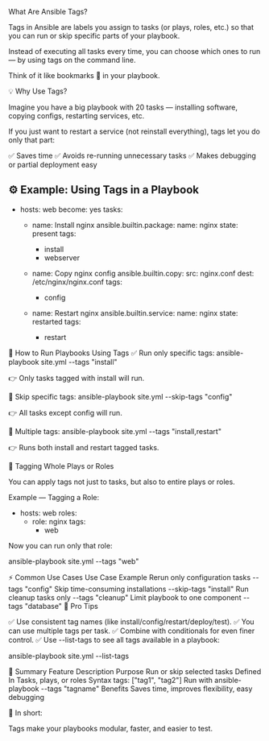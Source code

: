 What Are Ansible Tags?

Tags in Ansible are labels you assign to tasks (or plays, roles, etc.) so that you can run or skip specific parts of your playbook.

Instead of executing all tasks every time, you can choose which ones to run — by using tags on the command line.

Think of it like bookmarks 🔖 in your playbook.

💡 Why Use Tags?

Imagine you have a big playbook with 20 tasks — installing software, copying configs, restarting services, etc.

If you just want to restart a service (not reinstall everything), tags let you do only that part:

✅ Saves time
✅ Avoids re-running unnecessary tasks
✅ Makes debugging or partial deployment easy

⚙️ Example: Using Tags in a Playbook
---
- hosts: web
  become: yes
  tasks:
    - name: Install nginx
      ansible.builtin.package:
        name: nginx
        state: present
      tags:
        - install
        - webserver

    - name: Copy nginx config
      ansible.builtin.copy:
        src: nginx.conf
        dest: /etc/nginx/nginx.conf
      tags:
        - config

    - name: Restart nginx
      ansible.builtin.service:
        name: nginx
        state: restarted
      tags:
        - restart

🚀 How to Run Playbooks Using Tags
✅ Run only specific tags:
ansible-playbook site.yml --tags "install"


👉 Only tasks tagged with install will run.

🚫 Skip specific tags:
ansible-playbook site.yml --skip-tags "config"


👉 All tasks except config will run.

🧩 Multiple tags:
ansible-playbook site.yml --tags "install,restart"


👉 Runs both install and restart tagged tasks.

💬 Tagging Whole Plays or Roles

You can apply tags not just to tasks, but also to entire plays or roles.

Example — Tagging a Role:
- hosts: web
  roles:
    - role: nginx
      tags: 
        - web


Now you can run only that role:

ansible-playbook site.yml --tags "web"

⚡ Common Use Cases
Use Case	Example
Rerun only configuration tasks	--tags "config"
Skip time-consuming installations	--skip-tags "install"
Run cleanup tasks only	--tags "cleanup"
Limit playbook to one component	--tags "database"
🧠 Pro Tips

✅ Use consistent tag names (like install/config/restart/deploy/test).
✅ You can use multiple tags per task.
✅ Combine with conditionals for even finer control.
✅ Use --list-tags to see all tags available in a playbook:

ansible-playbook site.yml --list-tags

🏁 Summary
Feature	Description
Purpose	Run or skip selected tasks
Defined In	Tasks, plays, or roles
Syntax	tags: ["tag1", "tag2"]
Run with	ansible-playbook --tags "tagname"
Benefits	Saves time, improves flexibility, easy debugging

🧩 In short:

Tags make your playbooks modular, faster, and easier to test.